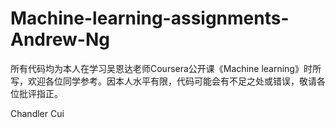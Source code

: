 # Machine-learning-assignments-Andrew-Ng
所有代码均为本人在学习吴恩达老师Coursera公开课《Machine learning》时所写，欢迎各位同学参考。因本人水平有限，代码可能会有不足之处或错误，敬请各位批评指正。

Chandler Cui
